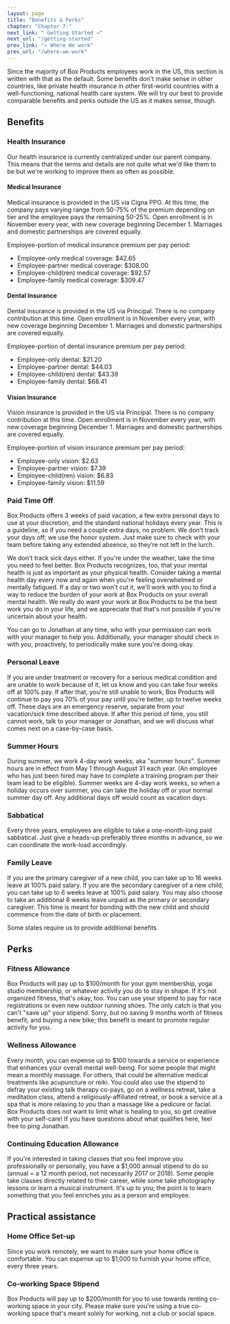 ```yaml
---
layout: page
title: "Benefits & Perks"
chapter: "Chapter 7:"
next_link: " Getting Started →"
next_url: "/getting-started"
prev_link: "← Where We work"
prev_url: "/where-we-work"
---
```


Since the majority of Box Products employees work in the US, this section is written with that as the default. Some
benefits don't make sense in other countries, like private health insurance in other first-world countries with a
well-functioning, national health care system. We will try our best to provide comparable benefits and perks outside the
US as it makes sense, though.

## Benefits

### Health Insurance

Our health insurance is currently centralized under our parent company. This means that the terms and details are not
quite what we'd like them to be but we're working to improve them as often as possible.

#### Medical Insurance

Medical insurance is provided in the US via Cigna PPO. At this time, the company pays varying range from 50-75% of the
premium depending on tier and the employee pays the remaining 50-25%. Open enrollment is in November every year, with
new coverage beginning December 1\. Marriages and domestic partnerships are covered equally.

Employee-portion of medical insurance premium per pay period:

- Employee-only medical coverage: \$42.65
- Employee-partner medical coverage: \$308.00
- Employee-child(ren) medical coverage: \$92.57
- Employee-family medical coverage: \$309.47

#### Dental Insurance

Dental insurance is provided in the US via Principal. There is no company contribution at this time. Open enrollment is
in November every year, with new coverage beginning December 1\. Marriages and domestic partnerships are covered
equally.

Employee-portion of dental insurance premium per pay period:

- Employee-only dental: \$21.20
- Employee-partner dental: \$44.03
- Employee-child(ren) dental: \$43.39
- Employee-family dental: \$68.41

#### Vision Insurance

Vision insurance is provided in the US via Principal. There is no company contribution at this time. Open enrollment is
in November every year, with new coverage beginning December 1\. Marriages and domestic partnerships are covered
equally.

Employee-portion of vision insurance premium per pay period:

- Employee-only vision: \$2.63
- Employee-partner vision: \$7.39
- Employee-child(ren) vision: \$6.83
- Employee-family vision: \$11.59

### Paid Time Off

Box Products offers 3 weeks of paid vacation, a few extra personal days to use at your discretion, and the standard
national holidays every year. This is a guideline, so if you need a couple extra days, no problem. We don’t track your
days off; we use the honor system. Just make sure to check with your team before taking any extended absence, so they’re
not left in the lurch.

We don't track sick days either. If you're under the weather, take the time you need to feel better. Box Products
recognizes, too, that your mental health is just as important as your physical health. Consider taking a mental health
day every now and again when you're feeling overwhelmed or mentally fatigued. If a day or two won't cut it, we'll work
with you to find a way to reduce the burden of your work at Box Products on your overall mental health. We really do
want your work at Box Products to be the best work you do in your life, and we appreciate that that's not possible if
you're uncertain about your health.

You can go to Jonathan at any time, who with your permission can work with your manager to help you. Additionally, your
manager should check in with _you_, proactively, to periodically make sure you're doing okay.

### Personal Leave

If you are under treatment or recovery for a serious medical condition and are unable to work because of it, let us know
and you can take four weeks off at 100% pay. If after that, you're still unable to work, Box Products will continue to
pay you 70% of your pay until you're better, up to twelve weeks off. These days are an emergency reserve, separate from
your vacation/sick time described above. If after this period of time, you still cannot work, talk to your manager or
Jonathan, and we will discuss what comes next on a case-by-case basis.

### Summer Hours

During summer, we work 4-day work weeks, aka "summer hours". Summer hours are in effect from May 1 through August 31
each year. (An employee who has just been hired may have to complete a training program per their team lead to be
eligible). Summer weeks are 4-day work weeks, so when a holiday occurs over summer, you can take the holiday off _or_
your normal summer day off. Any additional days off would count as vacation days.

### Sabbatical

Every three years, employees are eligible to take a one-month-long paid sabbatical. Just give a heads-up preferably
three months in advance, so we can coordinate the work-load accordingly.

### Family Leave

If you are the primary caregiver of a new child, you can take up to 16 weeks leave at 100% paid salary. If you are the
secondary caregiver of a new child, you can take up to 6 weeks leave at 100% paid salary. You may also choose to take an
additional 8 weeks leave unpaid as the primary or secondary caregiver. This time is meant for bonding with the new child
and should commence from the date of birth or placement.

Some states require us to provide additional [](stateFMLA.md)benefits.

## Perks

### Fitness Allowance

Box Products will pay up to \$100/month for your gym membership, yoga studio membership, or whatever activity you do to
stay in shape. If it's not organized fitness, that's okay, too. You can use your stipend to pay for race registrations
or even new outdoor running shoes. The only catch is that you can't "save up" your stipend. Sorry, but no saving 9
months worth of fitness benefit, and buying a new bike; this benefit is meant to promote regular activity for you.

### Wellness Allowance

Every month, you can expense up to \$100 towards a service or experience that enhances your overall mental well-being.
For some people that might mean a monthly massage. For others, that could be alternative medical treatments like
acupuncture or reiki. You could also use the stipend to defray your existing talk therapy co-pays, go on a wellness
retreat, take a meditation class, attend a religiously-affiliated retreat, or book a service at a spa that is more
relaxing _to you_ than a massage like a pedicure or facial. Box Products does not want to limit what is healing to
you, so get creative with your self-care! If you have questions about what qualifies here, feel free to ping Jonathan.

### Continuing Education Allowance

If you're interested in taking classes that you feel improve you professionally or personally, you have a \$1,000 annual
stipend to do so (annual = a 12 month period, not necessarily 2017 or 2018). Some people take classes directly related
to their career, while some take photography lessons or learn a musical instrument. It's up to you; the point is to
learn something that you feel enriches you as a person and employee.

## Practical assistance

### Home Office Set-up

Since you work remotely, we want to make sure your home office is comfortable. You can expense up to \$1,000 to furnish
your home office, every three years.

### Co-working Space Stipend

Box Products will pay up to \$200/month for you to use towards renting co-working space in your city. Please make sure
you're using a true co-working space that's meant solely for working, not a club or social space.
